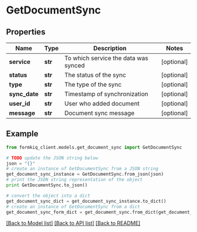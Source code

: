 # GetDocumentSync


## Properties

Name | Type | Description | Notes
------------ | ------------- | ------------- | -------------
**service** | **str** | To which service the data was synced | [optional] 
**status** | **str** | The status of the sync | [optional] 
**type** | **str** | The type of the sync | [optional] 
**sync_date** | **str** | Timestamp of synchronization | [optional] 
**user_id** | **str** | User who added document | [optional] 
**message** | **str** | Document sync message | [optional] 

## Example

```python
from formkiq_client.models.get_document_sync import GetDocumentSync

# TODO update the JSON string below
json = "{}"
# create an instance of GetDocumentSync from a JSON string
get_document_sync_instance = GetDocumentSync.from_json(json)
# print the JSON string representation of the object
print GetDocumentSync.to_json()

# convert the object into a dict
get_document_sync_dict = get_document_sync_instance.to_dict()
# create an instance of GetDocumentSync from a dict
get_document_sync_form_dict = get_document_sync.from_dict(get_document_sync_dict)
```
[[Back to Model list]](../README.md#documentation-for-models) [[Back to API list]](../README.md#documentation-for-api-endpoints) [[Back to README]](../README.md)


